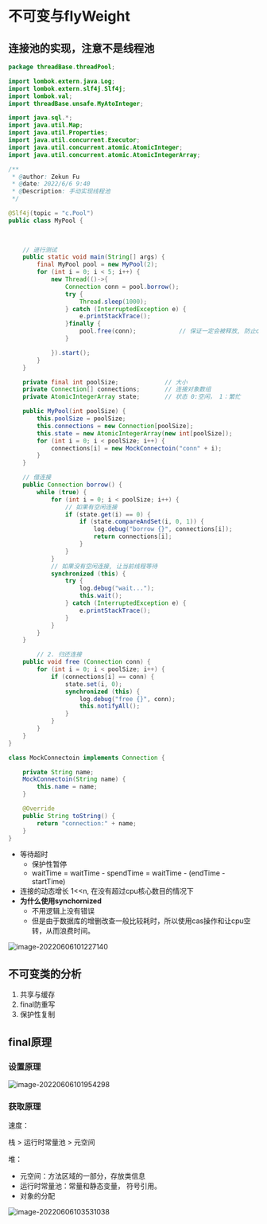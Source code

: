 # 不可变与flyWeight



## 连接池的实现，注意不是线程池



```java
package threadBase.threadPool;

import lombok.extern.java.Log;
import lombok.extern.slf4j.Slf4j;
import lombok.val;
import threadBase.unsafe.MyAtoInteger;

import java.sql.*;
import java.util.Map;
import java.util.Properties;
import java.util.concurrent.Executor;
import java.util.concurrent.atomic.AtomicInteger;
import java.util.concurrent.atomic.AtomicIntegerArray;

/**
 * @author: Zekun Fu
 * @date: 2022/6/6 9:40
 * @Description: 手动实现线程池
 */

@Slf4j(topic = "c.Pool")
public class MyPool {

	
    
    // 进行测试
    public static void main(String[] args) {
        final MyPool pool = new MyPool(2);
        for (int i = 0; i < 5; i++) {
            new Thread(()->{
                Connection conn = pool.borrow();
                try {
                    Thread.sleep(1000);
                } catch (InterruptedException e) {
                    e.printStackTrace();
                }finally {
                    pool.free(conn);            // 保证一定会被释放, 防止catch之后，线程不释放
                }

            }).start();
        }
    }

    private final int poolSize;             // 大小
    private Connection[] connections;       // 连接对象数组
    private AtomicIntegerArray state;       // 状态 0:空闲， 1：繁忙

    public MyPool(int poolSize) {
        this.poolSize = poolSize;
        this.connections = new Connection[poolSize];
        this.state = new AtomicIntegerArray(new int[poolSize]);
        for (int i = 0; i < poolSize; i++) {
            connections[i] = new MockConnectoin("conn" + i);
        }
    }

    // 借连接
    public Connection borrow() {
        while (true) {
            for (int i = 0; i < poolSize; i++) {
                // 如果有空闲连接
                if (state.get(i) == 0) {
                    if (state.compareAndSet(i, 0, 1)) {
                        log.debug("borrow {}", connections[i]);
                        return connections[i];
                    }
                }
            }
            // 如果没有空闲连接, 让当前线程等待
            synchronized (this) {
                try {
                    log.debug("wait...");
                    this.wait();
                } catch (InterruptedException e) {
                    e.printStackTrace();
                }
            }
        }
    }

        // 2. 归还连接
    public void free (Connection conn) {
        for (int i = 0; i < poolSize; i++) {
            if (connections[i] == conn) {
                state.set(i, 0);
                synchronized (this) {
                    log.debug("free {}", conn);
                    this.notifyAll();
                }
            }
        }
    }
}

class MockConnectoin implements Connection {

    private String name;
    MockConnectoin(String name) {
        this.name = name;
    }

    @Override
    public String toString() {
        return "connection:" + name;
    }
}

```



- 等待超时
  - 保护性暂停
  - waitTime = waitTime - spendTime = waitTime - (endTime - startTime)
- 连接的动态增长 1<<n, 在没有超过cpu核心数目的情况下
- **为什么使用synchornized**
  - 不用逻辑上没有错误
  - 但是由于数据库的增删改查一般比较耗时，所以使用cas操作和让cpu空转，从而浪费时间。

![image-20220606101227140](D:\blgs\source\imgs\image-20220606101227140.png)



## 不可变类的分析



1. 共享与缓存
2. final防重写
3. 保护性复制



## final原理



### 设置原理



![image-20220606101954298](D:\blgs\source\imgs\image-20220606101954298.png)



### 获取原理



速度：

栈 > 运行时常量池 > 元空间



堆：

- 元空间：方法区域的一部分，存放类信息
- 运行时常量池：常量和静态变量， 符号引用。
- 对象的分配

![image-20220606103531038](D:\blgs\source\imgs\image-20220606103531038.png)
